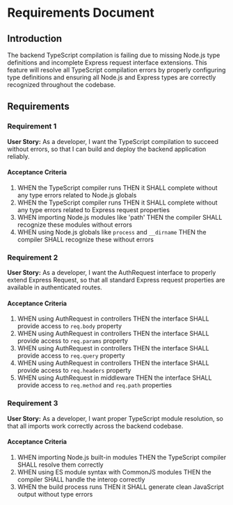 # Requirements Document

## Introduction

The backend TypeScript compilation is failing due to missing Node.js type definitions and incomplete Express request interface extensions. This feature will resolve all TypeScript compilation errors by properly configuring type definitions and ensuring all Node.js and Express types are correctly recognized throughout the codebase.

## Requirements

### Requirement 1

**User Story:** As a developer, I want the TypeScript compilation to succeed without errors, so that I can build and deploy the backend application reliably.

#### Acceptance Criteria

1. WHEN the TypeScript compiler runs THEN it SHALL complete without any type errors related to Node.js globals
2. WHEN the TypeScript compiler runs THEN it SHALL complete without any type errors related to Express request properties
3. WHEN importing Node.js modules like 'path' THEN the compiler SHALL recognize these modules without errors
4. WHEN using Node.js globals like `process` and `__dirname` THEN the compiler SHALL recognize these without errors

### Requirement 2

**User Story:** As a developer, I want the AuthRequest interface to properly extend Express Request, so that all standard Express request properties are available in authenticated routes.

#### Acceptance Criteria

1. WHEN using AuthRequest in controllers THEN the interface SHALL provide access to `req.body` property
2. WHEN using AuthRequest in controllers THEN the interface SHALL provide access to `req.params` property  
3. WHEN using AuthRequest in controllers THEN the interface SHALL provide access to `req.query` property
4. WHEN using AuthRequest in controllers THEN the interface SHALL provide access to `req.headers` property
5. WHEN using AuthRequest in middleware THEN the interface SHALL provide access to `req.method` and `req.path` properties

### Requirement 3

**User Story:** As a developer, I want proper TypeScript module resolution, so that all imports work correctly across the backend codebase.

#### Acceptance Criteria

1. WHEN importing Node.js built-in modules THEN the TypeScript compiler SHALL resolve them correctly
2. WHEN using ES module syntax with CommonJS modules THEN the compiler SHALL handle the interop correctly
3. WHEN the build process runs THEN it SHALL generate clean JavaScript output without type errors